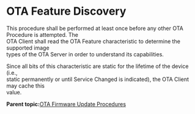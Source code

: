 # OTA Feature Discovery

This procedure shall be performed at least once before any other OTA Procedure is attempted. The<br /> OTA Client shall read the OTA Feature characteristic to determine the supported image<br /> types of the OTA Server in order to understand its capabilities.

Since all bits of this characteristic are static for the lifetime of the device \(i.e.,<br /> static permanently or until Service Changed is indicated\), the OTA Client may cache this<br /> value.

**Parent topic:**[OTA Firmware Update Procedures](GUID-91D6F8AA-2F12-40CF-B412-CC4CDC41A3C6.md)

